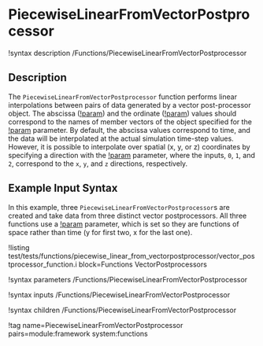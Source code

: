 # PiecewiseLinearFromVectorPostprocessor

!syntax description /Functions/PiecewiseLinearFromVectorPostprocessor

## Description

The `PiecewiseLinearFromVectorPostprocessor` function performs linear interpolations between pairs of data generated by a vector post-processor object. The abscissa ([!param](/Functions/PiecewiseLinearFromVectorPostprocessor/argument_column)) and the ordinate ([!param](/Functions/PiecewiseLinearFromVectorPostprocessor/value_column)) values should correspond to the names of member vectors of the object specified for the [!param](/Functions/PiecewiseLinearFromVectorPostprocessor/vectorpostprocessor_name) parameter. By default, the abscissa values correspond to time, and the data will be interpolated at the actual simulation time-step values. However, it is possible to interpolate over spatial (x, y, or z) coordinates by specifying a direction with the [!param](/Functions/PiecewiseLinearFromVectorPostprocessor/component) parameter, where the inputs, `0`, `1`, and `2`, correspond to the `x`, `y`, and `z` directions, respectively.

## Example Input Syntax

In this example, three `PiecewiseLinearFromVectorPostprocessor`s are created and take data from three distinct
vector postprocessors. All three functions use a [!param](/Functions/PiecewiseLinearFromVectorPostprocessor/component)
parameter, which is set so they are functions of space rather than time (y for first two, x for the last one).

!listing test/tests/functions/piecewise_linear_from_vectorpostprocessor/vector_postprocessor_function.i block=Functions VectorPostprocessors

!syntax parameters /Functions/PiecewiseLinearFromVectorPostprocessor

!syntax inputs /Functions/PiecewiseLinearFromVectorPostprocessor

!syntax children /Functions/PiecewiseLinearFromVectorPostprocessor

!tag name=PiecewiseLinearFromVectorPostprocessor pairs=module:framework system:functions
